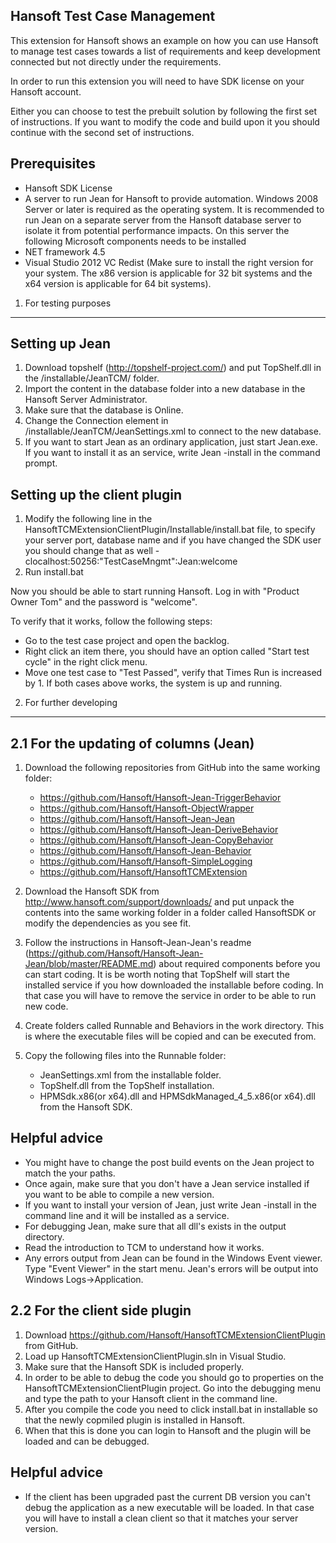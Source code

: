 Hansoft Test Case Management
----------------------------
This extension for Hansoft shows an example on how you can use Hansoft to manage test cases towards a list of requirements and keep development connected but not directly under the requirements.

In order to run this extension you will need to have SDK license on your Hansoft account.

Either you can choose to test the prebuilt solution by following the first set of instructions. If you want to modify the code and build upon it you should continue with the second set of instructions.

Prerequisites
-----------------------
- Hansoft SDK License
- A server to run Jean for Hansoft to provide automation. Windows 2008 Server or later is required as the operating system. It is recommended to run Jean on a separate server from the Hansoft database server to isolate it from potential performance impacts.  On this server the following Microsoft components needs to be installed
- NET framework 4.5  
- Visual Studio 2012 VC Redist  (Make sure to install the right version for your system. The x86 version is applicable for 32 bit systems and the x64 version is applicable for 64 bit systems).


1. For testing purposes
-----------------------

Setting up Jean
-----------------------
1. Download topshelf (http://topshelf-project.com/) and put TopShelf.dll in the /installable/JeanTCM/ folder.
2. Import the content in the database folder into a new database in the Hansoft Server Administrator.
3. Make sure that the database is Online.
4. Change the Connection element in /installable/JeanTCM/JeanSettings.xml to connect to the new database.
5. If you want to start Jean as an ordinary application, just start Jean.exe. If you want to install it as an service, write Jean -install in the command prompt.

Setting up the client plugin
-----------------------
1. Modify the following line in the HansoftTCMExtensionClientPlugin/Installable/install.bat file, to specify your server port, database name and if you have changed the SDK user you should change that as well
	-clocalhost:50256:"TestCaseMngmt":Jean:welcome
2. Run install.bat

Now you should be able to start running Hansoft. Log in with "Product Owner Tom" and the password is "welcome".

To verify that it works, follow the following steps:
- Go to the test case project and open the backlog.
- Right click an item there, you should have an option called "Start test cycle" in the right click menu.
- Move one test case to "Test Passed", verify that Times Run is increased by 1.
If both cases above works, the system is up and running.

2. For further developing
-----------------------

2.1 For the updating of columns (Jean)
----------------------------------------------------
1. Download the following repositories from GitHub into the same working folder:
	- https://github.com/Hansoft/Hansoft-Jean-TriggerBehavior
	- https://github.com/Hansoft/Hansoft-ObjectWrapper
	- https://github.com/Hansoft/Hansoft-Jean-Jean
	- https://github.com/Hansoft/Hansoft-Jean-DeriveBehavior
	- https://github.com/Hansoft/Hansoft-Jean-CopyBehavior
	- https://github.com/Hansoft/Hansoft-Jean-Behavior
	- https://github.com/Hansoft/Hansoft-SimpleLogging
	- https://github.com/Hansoft/HansoftTCMExtension

2. Download the Hansoft SDK from http://www.hansoft.com/support/downloads/ and put unpack the contents into the same working folder
in a folder called HansoftSDK or modify the dependencies as you see fit. 

2. Follow the instructions in Hansoft-Jean-Jean's readme (https://github.com/Hansoft/Hansoft-Jean-Jean/blob/master/README.md) about required components before you can start coding. It is be worth noting that TopShelf will start the installed service if you
how downloaded the installable before coding. In that case you will have to remove the service in order to be able to run new code.

3. Create folders called Runnable and Behaviors in the work directory. This is where the executable files will be copied and can be executed from.

4. Copy the following files into the Runnable folder:
	- JeanSettings.xml from the installable folder.
	- TopShelf.dll from the TopShelf installation.
	- HPMSdk.x86(or x64).dll and HPMSdkManaged_4_5.x86(or x64).dll from the Hansoft SDK.

Helpful advice
----------------------------------------------------
- You might have to change the post build events on the Jean project to match the your paths.
- Once again, make sure that you don't have a Jean service installed if you want to be able to compile a new version.
- If you want to install your version of Jean, just write Jean -install in the command line and it will be installed as a service.
- For debugging Jean, make sure that all dll's exists in the output directory.
- Read the introduction to TCM to understand how it works.
- Any errors output from Jean can be found in the Windows Event viewer. Type "Event Viewer" in the start menu. Jean's errors will be output into Windows Logs->Application.

2.2 For the client side plugin
----------------------------------------------------
1. Download https://github.com/Hansoft/HansoftTCMExtensionClientPlugin from GitHub.
2. Load up HansoftTCMExtensionClientPlugin.sln in Visual Studio.
3. Make sure that the Hansoft SDK is included properly.
4. In order to be able to debug the code you should go to properties on the HansoftTCMExtensionClientPlugin project. Go into the debugging menu and type the path to your Hansoft client in the command line.
5. After you compile the code you need to click install.bat in installable so that the newly copmiled plugin is installed in Hansoft.
6. When that this is done you can login to Hansoft and the plugin will be loaded and can be debugged.

Helpful advice
----------------------------------------------------
- If the client has been upgraded past the current DB version you can't debug the application as a new executable will be loaded. In that case you will have to install a clean client so that it matches your server version.
